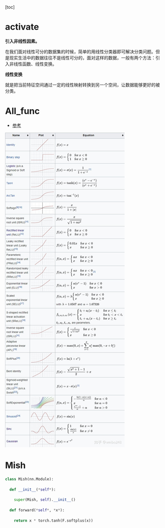[toc]



# activate

**引入非线性因素。**

在我们面对线性可分的数据集的时候，简单的用线性分类器即可解决分类问题。但是现实生活中的数据往往不是线性可分的，面对这样的数据，一般有两个方法：引入非线性函数、线性变换。

**线性变换**

就是把当前特征空间通过一定的线性映射转换到另一个空间，让数据能够更好的被分类。



# All_func

- [参考](https://zhuanlan.zhihu.com/p/139696588)

![](./img/activate_func_wiki.jpg)



# Mish

```python
class Mish(nn.Module):

  def __init__(*self*):

    super(Mish, self).__init__()

  def forward(*self*, *x*):

    return x * torch.tanh(F.softplus(x))
```



